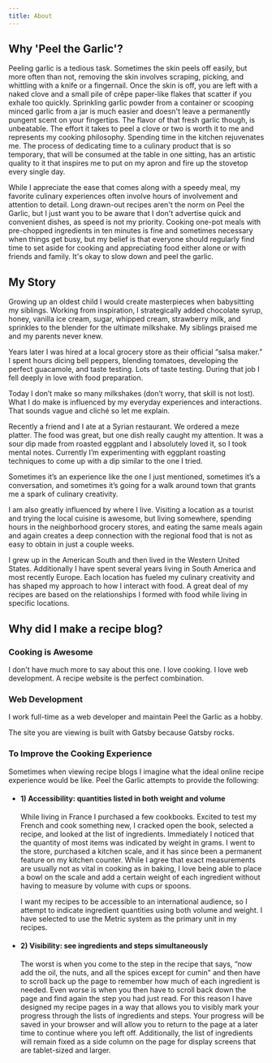 ```yaml
---
title: About
---
```


## Why 'Peel the Garlic'?

Peeling garlic is a tedious task. Sometimes the skin peels off easily, but more often than not, removing the skin involves scraping, picking, and whittling with a knife or a fingernail. Once the skin is off, you are left with a naked clove and a small pile of crêpe paper-like flakes that scatter if you exhale too quickly. Sprinkling garlic powder from a container or scooping minced garlic from a jar is much easier and doesn't leave a permanently pungent scent on your fingertips. The flavor of that fresh garlic though, is unbeatable. The effort it takes to peel a clove or two is worth it to me and represents my cooking philosophy. Spending time in the kitchen rejuvenates me. The process of dedicating time to a culinary product that is so temporary, that will be consumed at the table in one sitting, has an artistic quality to it that inspires me to put on my apron and fire up the stovetop every single day.

While I appreciate the ease that comes along with a speedy meal, my favorite culinary experiences often involve hours of involvement and attention to detail. Long drawn-out recipes aren't the norm on Peel the Garlic, but I just want you to be aware that I don't advertise quick and convenient dishes, as speed is not my priority. Cooking one-pot meals with pre-chopped ingredients in ten minutes is fine and sometimes necessary when things get busy, but my belief is that everyone should regularly find time to set aside for cooking and appreciating food either alone or with friends and family. It's okay to slow down and peel the garlic.

## My Story

Growing up an oldest child I would create masterpieces when babysitting my siblings. Working from inspiration, I strategically added chocolate syrup, honey, vanilla ice cream, sugar, whipped cream, strawberry milk, and sprinkles to the blender for the ultimate milkshake. My siblings praised me and my parents never knew.

Years later I was hired at a local grocery store as their official “salsa maker.” I spent hours dicing bell peppers, blending tomatoes, developing the perfect guacamole, and taste testing. Lots of taste testing. During that job I fell deeply in love with food preparation.

Today I don’t make so many milkshakes (don’t worry, that skill is not lost). What I do make is influenced by my everyday experiences and interactions. That sounds vague and cliché so let me explain.

Recently a friend and I ate at a Syrian restaurant. We ordered a meze platter. The food was great, but one dish really caught my attention. It was a sour dip made from roasted eggplant and I absolutely loved it, so I took mental notes. Currently I’m experimenting with eggplant roasting techniques to come up with a dip similar to the one I tried.

Sometimes it’s an experience like the one I just mentioned, sometimes it’s a conversation, and sometimes it’s going for a walk around town that grants me a spark of culinary creativity.

I am also greatly influenced by where I live. Visiting a location as a tourist and trying the local cuisine is awesome, but living somewhere, spending hours in the neighborhood grocery stores, and eating the same meals again and again creates a deep connection with the regional food that is not as easy to obtain in just a couple weeks.

I grew up in the American South and then lived in the Western United States. Additionally I have spent several years living in South America and most recently Europe. Each location has fueled my culinary creativity and has shaped my approach to how I interact with food. A great deal of my recipes are based on the relationships I formed with food while living in specific locations.

## Why did I make a recipe blog?

<!-- My motivation to create this blog comes from several sources: -->

### Cooking is Awesome

I don't have much more to say about this one. I love cooking. I love web development. A recipe website is the perfect combination.

### Web Development

I work full-time as a web developer and maintain Peel the Garlic as a hobby.

The site you are viewing is built with Gatsby because Gatsby rocks.

### To Improve the Cooking Experience

Sometimes when viewing recipe blogs I imagine what the ideal online recipe experience would be like. Peel the Garlic attempts to provide the following:

- #### 1) Accessibility: quantities listed in both weight and volume

  While living in France I purchased a few cookbooks. Excited to test my French and cook something new, I cracked open the book, selected a recipe, and looked at the list of ingredients. Immediately I noticed that the quantity of most items was indicated by weight in grams. I went to the store, purchased a kitchen scale, and it has since been a permanent feature on my kitchen counter. While I agree that exact measurements are usually not as vital in cooking as in baking, I love being able to place a bowl on the scale and add a certain weight of each ingredient without having to measure by volume with cups or spoons.

  I want my recipes to be accessible to an international audience, so I attempt to indicate ingredient quantities using both volume and weight. I have selected to use the Metric system as the primary unit in my recipes.

- #### 2) Visibility: see ingredients and steps simultaneously
  The worst is when you come to the step in the recipe that says, “now add the oil, the nuts, and all the spices except for cumin" and then have to scroll back up the page to remember how much of each ingredient is needed. Even worse is when you then have to scroll back down the page and find again the step you had just read. For this reason I have designed my recipe pages in a way that allows you to visibly mark your progress through the lists of ingredients and steps. Your progress will be saved in your browser and will allow you to return to the page at a later time to continue where you left off. Additionally, the list of ingredients will remain fixed as a side column on the page for display screens that are tablet-sized and larger.
